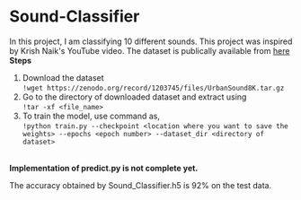 # Sound-Classifier

In this project, I am classifying 10 different sounds. This project was inspired by Krish Naik's YouTube video. The dataset is publically available from <a href = "https://zenodo.org/record/1203745/files/UrbanSound8K.tar.gz"> here </a>
<br>
<b>Steps</b>
1. Download  the dataset <br>
 `!wget https://zenodo.org/record/1203745/files/UrbanSound8K.tar.gz`
2. Go to the directory of downloaded dataset and extract using <br>
  `!tar -xf <file_name>` <br>
3. To train the model, use command as, <br>
  `!python train.py --checkpoint <location where you want to save the weights> --epochs <epoch number> --dataset_dir <directory of dataset>`
<br>
<b>Implementation of predict.py is not complete yet.</b><br>

The accuracy obtained by Sound_Classifier.h5 is 92% on the test data. <br>
